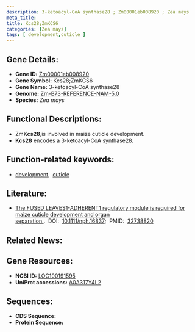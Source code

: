 ```yaml
---
description: 3-ketoacyl-CoA synthase28 ; Zm00001eb008920 ; Zea mays
meta_title:
title: Kcs28;ZmKCS6
categories: [Zea mays]
tags: [ development,cuticle ]
---
```


## Gene Details:
- **Gene ID:**	[Zm00001eb008920](https://www.maizegdb.org/gene_center/gene/Zm00001eb008920)
- **Gene Symbol:** Kcs28;ZmKCS6
- **Gene Name:** 3-ketoacyl-CoA synthase28
- **Genome:** [Zm-B73-REFERENCE-NAM-5.0](https://www.maizegdb.org/genome/assembly/Zm-B73-REFERENCE-NAM-5.0)
- **Species:** *Zea mays*

## Functional Descriptions:
   - Zm**Kcs28**,is involved in maize cuticle development.
   - **Kcs28** encodes a 3-ketoacyl-CoA synthase28.

## Function-related keywords:
- [development](/tags/development/),&nbsp;&nbsp;[cuticle](/tags/cuticle/)

## Literature:
   - [The FUSED LEAVES1-ADHERENT1 regulatory module is required for maize cuticle development and organ separation.]( https://www.ncbi.nlm.nih.gov/pmc/articles/PMC7754373/).&nbsp;&nbsp;DOI:&nbsp;&nbsp;[10.1111/nph.16837](https://www.ncbi.nlm.nih.gov/pmc/articles/PMC7754373/);&nbsp;&nbsp;PMID:&nbsp;&nbsp;[32738820](https://pubmed.ncbi.nlm.nih.gov/32738820/)

## Related News:

## Gene Resources:
- **NCBI ID:**  [LOC100191595](https://www.ncbi.nlm.nih.gov/gene/?term=LOC100191595)
- **UniProt accessions:** [A0A317Y4L2](https://www.uniprot.org/uniprotkb/A0A317Y4L2/entry)



## Sequences:
- **CDS Sequence:**
- **Protein Sequence:**
